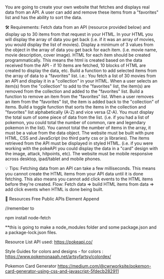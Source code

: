 <!-- Instructions for the assignment -->

You are going to create your own website that fetches and displays real data from an API. A user can add and remove these items from a "favorites" list and has the ability to sort the data.

🛠 Requirements:
Fetch data from an API (resource provided below) and display up to 30 items from that request in your HTML.
In your HTML you will display the array of data you get back (i.e. if it was an array of movies, you would display the list of movies).
Display a minimum of 3 values from the object in the array of data you get back for each item. (i.e. movie name, movie description, cover image).
HTML for each item should be created programmatically. This means the html is created based on the data received from the API - if 10 items are fetched, 10 blocks of HTML are created to display the data, etc.
Build a function to add selected items from the array of data to a "favorites" list. i.e.:
You fetch a list of 30 movies from an API and display it in a "collection" in your HTML.
When a user selects an item(s) from the "collection" to add to the "favorites" list, the item(s) are removed from the collection and added to the "favorites" list.
Build a function to remove an item from the "favorites" list.
When a user removes an item from the "favorites" list, the item is added back to the "collection" of items.
Build a toggle function that sorts the items in the collection and "favorites" list alphabetically (A-Z) and vice versa (Z-A).
You must display the total sum of some piece of data from the list. (i.e. if you had a list of pokemon, you could total the number of common, rare and legendary pokemon in the list). You cannot total the number of items in the array, it must be a value from the data object.
The website must be built with pure HTML, CSS and JavaScript (no third party css or js libraries).
The items retrieved from the API must be displayed in styled HTML. (i.e. if you were working with the pokeAPI you could display the data in a "card" design with the image, attack, hitpoints, etc).
The website must be mobile responsive across desktop, ipad/tablet and mobile phones.

💡 Tips:
Fetching data from an API can take a few milliseconds. This means you cannot create the HTML items from your API data until it is done fetching. This also means you cannot add click events to the HTML items before they're created.
Flow: Fetch data => build HTML items from data => add click events when HTML is done being built.

📁 Resources
Free Public APIs
Element Append

//remember to

npm install node-fetch

\*\*this is going to make a node_modules folder and some package.json and a package-lock.json files.

<!-- My notes -->

Resource List
API used:
https://pokeapi.co/

Style Guides for colors and designs -
for colors :
https://www.pokemonaaah.net/artsyfartsy/colordex/

Pokemon Card Generator
https://medium.com/@cwrworksite/pokemon-card-generator-using-css-and-javascript-5fdecb282911
